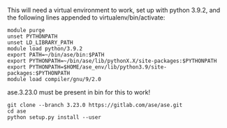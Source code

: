 This will need a virtual environment to work, set up with python 3.9.2, and the following lines appended to virtualenv/bin/activate:

```
module purge
unset PYTHONPATH
unset LD_LIBRARY_PATH
module load python/3.9.2
export PATH=~/bin/ase/bin:$PATH
export PYTHONPATH=~/bin/ase/lib/pythonX.X/site-packages:$PYTHONPATH
export PYTHONPATH=$HOME/ase_env/lib/python3.9/site-packages:$PYTHONPATH
module load compiler/gnu/9/2.0
```

ase.3.23.0 must be present in bin for this to work!

```
git clone --branch 3.23.0 https://gitlab.com/ase/ase.git
cd ase
python setup.py install --user

```

